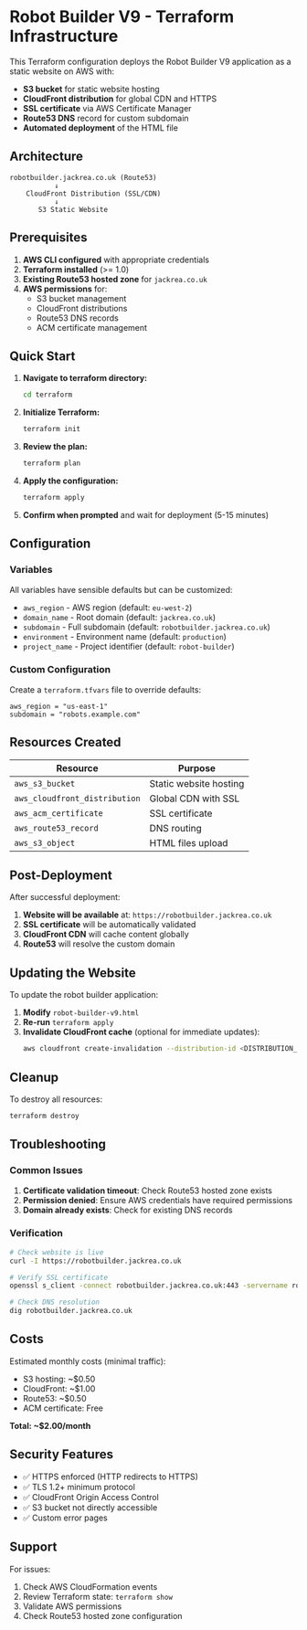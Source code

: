 # Robot Builder V9 - Terraform Infrastructure

This Terraform configuration deploys the Robot Builder V9 application as a static website on AWS with:

- **S3 bucket** for static website hosting
- **CloudFront distribution** for global CDN and HTTPS
- **SSL certificate** via AWS Certificate Manager
- **Route53 DNS** record for custom subdomain
- **Automated deployment** of the HTML file

## Architecture

```
robotbuilder.jackrea.co.uk (Route53)
           ↓
    CloudFront Distribution (SSL/CDN)
           ↓
       S3 Static Website
```

## Prerequisites

1. **AWS CLI configured** with appropriate credentials
2. **Terraform installed** (>= 1.0)
3. **Existing Route53 hosted zone** for `jackrea.co.uk`
4. **AWS permissions** for:
   - S3 bucket management
   - CloudFront distributions
   - Route53 DNS records
   - ACM certificate management

## Quick Start

1. **Navigate to terraform directory:**
   ```bash
   cd terraform
   ```

2. **Initialize Terraform:**
   ```bash
   terraform init
   ```

3. **Review the plan:**
   ```bash
   terraform plan
   ```

4. **Apply the configuration:**
   ```bash
   terraform apply
   ```

5. **Confirm when prompted** and wait for deployment (5-15 minutes)

## Configuration

### Variables

All variables have sensible defaults but can be customized:

- `aws_region` - AWS region (default: `eu-west-2`)
- `domain_name` - Root domain (default: `jackrea.co.uk`)
- `subdomain` - Full subdomain (default: `robotbuilder.jackrea.co.uk`)
- `environment` - Environment name (default: `production`)
- `project_name` - Project identifier (default: `robot-builder`)

### Custom Configuration

Create a `terraform.tfvars` file to override defaults:

```hcl
aws_region = "us-east-1"
subdomain = "robots.example.com"
```

## Resources Created

| Resource | Purpose |
|----------|---------|
| `aws_s3_bucket` | Static website hosting |
| `aws_cloudfront_distribution` | Global CDN with SSL |
| `aws_acm_certificate` | SSL certificate |
| `aws_route53_record` | DNS routing |
| `aws_s3_object` | HTML files upload |

## Post-Deployment

After successful deployment:

1. **Website will be available** at: `https://robotbuilder.jackrea.co.uk`
2. **SSL certificate** will be automatically validated
3. **CloudFront CDN** will cache content globally
4. **Route53** will resolve the custom domain

## Updating the Website

To update the robot builder application:

1. **Modify** `robot-builder-v9.html`
2. **Re-run** `terraform apply`
3. **Invalidate CloudFront cache** (optional for immediate updates):
   ```bash
   aws cloudfront create-invalidation --distribution-id <DISTRIBUTION_ID> --paths "/*"
   ```

## Cleanup

To destroy all resources:

```bash
terraform destroy
```

## Troubleshooting

### Common Issues

1. **Certificate validation timeout**: Check Route53 hosted zone exists
2. **Permission denied**: Ensure AWS credentials have required permissions
3. **Domain already exists**: Check for existing DNS records

### Verification

```bash
# Check website is live
curl -I https://robotbuilder.jackrea.co.uk

# Verify SSL certificate
openssl s_client -connect robotbuilder.jackrea.co.uk:443 -servername robotbuilder.jackrea.co.uk

# Check DNS resolution
dig robotbuilder.jackrea.co.uk
```

## Costs

Estimated monthly costs (minimal traffic):
- S3 hosting: ~$0.50
- CloudFront: ~$1.00
- Route53: ~$0.50
- ACM certificate: Free

**Total: ~$2.00/month**

## Security Features

- ✅ HTTPS enforced (HTTP redirects to HTTPS)
- ✅ TLS 1.2+ minimum protocol
- ✅ CloudFront Origin Access Control
- ✅ S3 bucket not directly accessible
- ✅ Custom error pages

## Support

For issues:
1. Check AWS CloudFormation events
2. Review Terraform state: `terraform show`
3. Validate AWS permissions
4. Check Route53 hosted zone configuration
